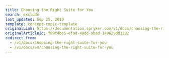 ```yaml
---
title: Choosing the Right Suite for You
search: exclude
last_updated: Sep 25, 2019
template: concept-topic-template
originalLink: https://documentation.spryker.com/v1/docs/choosing-the-right-suite-for-you
originalArticleId: f09f4be5-efad-48dd-abad-149629dd3282
redirect_from:
  - /v1/docs/choosing-the-right-suite-for-you
  - /v1/docs/en/choosing-the-right-suite-for-you
---
```



